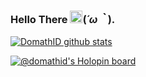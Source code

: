 ### Hello There <a href='https://baka-onichan.web.app'><img src="https://github.com/TheDudeThatCode/TheDudeThatCode/blob/master/Assets/Hi.gif" width="20"></a>(*´ω｀*). <p align="right">
[![DomathID github stats](https://bad-apple-github-readme.vercel.app/api?show_bg=1&username=domathid&locale=en&show_icons=true&bg_color=ffffff&title_color=008082&text_color=223&icon_color=ff8ba7)](https://domathdotid.is-a.dev/)

[![@domathid's Holopin board](https://holopin.io/api/user/board?user=domathid)](https://holopin.io/@domathid)

